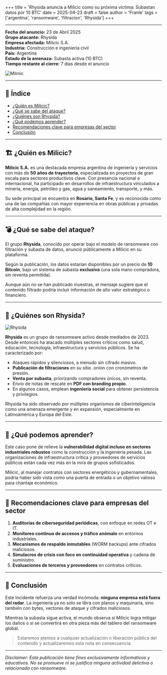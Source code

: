 +++
title = 'Rhysida anuncia a Milicic como su próxima víctima: Subastan datos por 10 BTC'
date = 2025-04-23
draft = false
author = 'Franle'
tags = ['argentina', 'ransomware', 'filtracion', 'Rhysida']
+++

---

**Fecha del anuncio:** 23 de Abril 2025  
**Grupo atacante:** Rhysida  
**Empresa afectada:** Milicic S.A.  
**Industria:** Construcción e ingeniería civil  
**País:** Argentina  
**Estado de la amenaza:** Subasta activa (10 BTC)  
**Tiempo restante al cierre:** 7 días desde el anuncio  

![Milmic](https://i.gyazo.com/d23fa240424536d129484af30993f0ad.png)

---

## 📑 Índice

- [¿Quién es Milicic?](#quién-es-milicic)
- [¿Qué se sabe del ataque?](#qué-se-sabe-del-ataque)
- [¿Quiénes son Rhysida?](#quiénes-son-rhysida)
- [¿Qué podemos aprender?](#qué-podemos-aprender)
- [Recomendaciones clave para empresas del sector](#recomendaciones-clave-para-empresas-del-sector)
- [Conclusión](#conclusión)

---

## 🏗️ ¿Quién es Milicic?

**Milicic S.A.** es una destacada empresa argentina de ingeniería y servicios con más de **50 años de trayectoria**, especializada en proyectos de gran escala para sectores productivos clave. Con presencia nacional e internacional, ha participado en desarrollos de infraestructura vinculados a minería, energía, petróleo y gas, agua y saneamiento, transporte, y más.

Su sede principal se encuentra en **Rosario, Santa Fe**, y es reconocida como una de las compañías con mayor experiencia en obras públicas y privadas de alta complejidad en la región.

---

## 💣 ¿Qué se sabe del ataque?

El grupo **Rhysida**, conocido por operar bajo el modelo de ransomware con filtración y subasta de datos, anunció públicamente a Milicic en su plataforma.

Según la publicación, los datos estarían disponibles por un precio de **10 Bitcoin**, bajo un sistema de subasta **exclusiva** (una sola mano compradora, sin reventa permitida).

Aunque aún no se han publicado muestras, el mensaje sugiere que el contenido filtrado podría incluir información de alto valor estratégico o financiero.

---

## 🧨 ¿Quiénes son Rhysida?

![Rhysida](https://i.gyazo.com/6eb46a73e09eb7b882d9dbcbd97e8bd5.png)

**Rhysida** es un grupo de ransomware activo desde mediados de 2023. Desde entonces ha atacado múltiples sectores críticos como salud, educación, tecnología, infraestructura y servicios públicos. Se ha caracterizado por:

- Ataques rápidos y silenciosos, a menudo sin cifrado masivo.
- **Publicación de filtraciones** en su sitio .onion con cronómetros de presión.
- **Venta por subasta**, priorizando compradores únicos, sin reventa.
- Envío de notas de rescate en **PDF con branding propio**.
- En algunos casos, emplean **ingeniería social** para obtener persistencia y privilegios.

Rhysida ha sido observado por múltiples organismos de ciberinteligencia como una amenaza emergente y en expansión, especialmente en Latinoamérica y Europa del Este.

---

## 🔐 ¿Qué podemos aprender?

Este caso pone de relieve la **vulnerabilidad digital incluso en sectores industriales robustos** como la construcción y la ingeniería pesada. Las organizaciones de infraestructura crítica y proveedores de servicios públicos están cada vez más en la mira de grupos sofisticados.

Milicic, al manejar contratos con sectores energéticos y gubernamentales, podría haber sido vista como una puerta de entrada o un objetivo valioso para chantaje económico.

---

## 🧰 Recomendaciones clave para empresas del sector

1. **Auditorías de ciberseguridad periódicas**, con enfoque en redes OT e IT.
2. **Monitoreo continuo de accesos y tráfico anómalo** en entornos industriales.
3. **Mecanismos de respaldo inmutables** (WORM backups) ante cifrados maliciosos.
4. **Simulacros de crisis con foco en continuidad operativa** y cadena de suministro.
5. **Evaluaciones de terceros y proveedores** en contratos críticos.

---

## 🧭 Conclusión

Este incidente refuerza una verdad incómoda: **ninguna empresa está fuera del radar**. La ingeniería ya no solo se libra con planos y maquinaria, sino también con bytes, vectores de ataque y cifrados maliciosos.

Mientras la subasta sigue activa, el mundo observa si Milicic logra mitigar los daños o si se convertirá en otra pieza más del tablero del ransomware global.

> Estaremos atentos a cualquier actualización o liberación pública del contenido y actualizaremos esta nota en consecuencia.

---

_Disclaimer: Esta publicación tiene fines exclusivamente informativos y educativos. No se promueve ni se justifica ninguna actividad delictiva o relacionada con ransomware._
